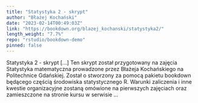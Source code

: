 ```yaml
---
title: "Statystyka 2 - skrypt"
author: "Błażej Kochański"
date: "2023-02-14T00:49:03Z"
link: "https://bookdown.org/blazej_kochanski/statystyka2/"
length_weight: "7.7%"
repo: "rstudio/bookdown-demo"
pinned: false
---
```


Statystyka 2 - skrypt [...] Ten skrypt został przygotowany na zajęcia Statystyka matematyczna prowadzone przez Błażeja Kochańskiego na Politechnice Gdańskiej. Został o stworzony za pomocą pakietu bookdown będącego częścią środowiska statystycznego R. Warunki zaliczenia i inne kwestie organizacyjne zostaną omówione na pierwszych zajęciach oraz zamieszczone na stronie kursu w serwisie ...
